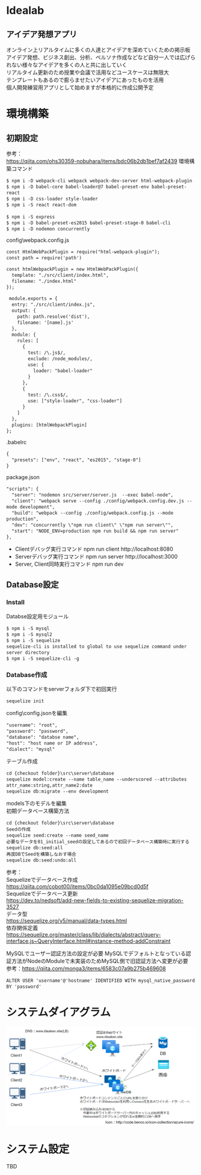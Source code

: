 # Idealab
## アイデア発想アプリ  
オンライン上リアルタイムに多くの人達とアイデアを深めていくための掲示板  
アイデア発想、ビジネス創出、分析、ペルソナ作成などなど自分一人では広げられない様々なアイデアを多くの人と共に出していく  
リアルタイム更新のため授業や会議で活用などユースケースは無限大  
テンプレートもあるので膨らませたいアイデアにあったものを活用  
個人開発練習用アプリとして始めますが本格的に作成公開予定

# 環境構築
## 初期設定
参考：  
<https://qiita.com/ohs30359-nobuhara/items/bdc06b2db1bef7af2439>
環境構築コマンド
```
$ npm i -D webpack-cli webpack webpack-dev-server html-webpack-plugin
$ npm i -D babel-core babel-loader@7 babel-preset-env babel-preset-react  
$ npm i -D css-loader style-loader
$ npm i -S react react-dom

$ npm i -S express
$ npm i -D babel-preset-es2015 babel-preset-stage-0 babel-cli
$ npm i -D nodemon concurrently
```

config\webpack.config.js
```
const HtmlWebPackPlugin = require("html-webpack-plugin");
const path = require('path')
```

```
const htmlWebpackPlugin = new HtmlWebPackPlugin({
  template: "./src/client/index.html",
  filename: "./index.html"
});
```

```
 module.exports = {
  entry: "./src/client/index.js",
  output: {
    path: path.resolve('dist'),
    filename: '[name].js'
  },
  module: {
    rules: [
      {
        test: /\.js$/,
        exclude: /node_modules/,
        use: {
          loader: "babel-loader"
        }
      },
      {
        test: /\.css$/,
        use: ["style-loader", "css-loader"]
      }
    ]
  },
  plugins: [htmlWebpackPlugin]
}; 
```

.babelrc
```
{
  "presets": ["env", "react", "es2015", "stage-0"]
}
```

package.json
```
"scripts": {
  "server": "nodemon src/server/server.js  --exec babel-node",
  "client": "webpack serve --config ./config/webpack.config.dev.js --mode development",
  "build": "webpack --config ./config/webpack.config.js --mode production",
  "dev": "concurrently \"npm run client\" \"npm run server\"",
  "start": "NODE_ENV=production npm run build && npm run server"
},
```

* Clientデバッグ実行コマンド
  npm run client
  http://localhost:8080
* Serverデバッグ実行コマンド
  npm run server
  http://localhost:3000
* Server, Client同時実行コマンド
  npm run dev

## Database設定
### Install
Databse設定用モジュール
```
$ npm i -S mysql
$ npm i -S mysql2
$ npm i -S sequelize
sequelize-cli is installed to global to use sequelize command under server directory
$ npm i -S sequelize-cli -g
```
### Database作成
以下のコマンドをserverフォルダ下で初回実行
```
sequelize init
```
config\config.jsonを編集
```
"username": "root",
"password": "password",
"database": "databse name",
"host": "host name or IP address",
"dialect": "mysql"
```
テーブル作成
```
cd {checkout folder}\src\server\database
sequelize model:create --name table_name --underscored --attributes attr_name:string,attr_name2:date
sequelize db:migrate --env development
```
models下のモデルを編集  
初期データベース構築方法  
```
cd {checkout folder}\src\server\database
Seedの作成  
sequelize seed:create --name seed_name
必要なデータを01_initial_seedの設定してあるので初回データベース構築時に実行する  
sequelize db:seed:all
再度DBでSeedを構築しなおす場合
sequelize db:seed:undo:all
```

参考：  
Sequelizeでデータベース作成  
https://qiita.com/cobot00/items/0bc0da1095e09bcd0d5f  
Sequelizeでデータベース更新  
https://dev.to/nedsoft/add-new-fields-to-existing-sequelize-migration-3527  
データ型  
https://sequelize.org/v5/manual/data-types.html  
依存関係定義  
https://sequelize.org/master/class/lib/dialects/abstract/query-interface.js~QueryInterface.html#instance-method-addConstraint  

MySQLでユーザー認証方法の設定が必要
MySQLでデフォルトとなっている認証方法がNodeのModuleで未実装のためMySQL側で旧認証方法へ変更が必要  
参考：https://qiita.com/monga3/items/6583c07a9b275b469608
```
ALTER USER 'username'@'hostname' IDENTIFIED WITH mysql_native_password BY 'password'
```

# システムダイアグラム
![システムダイアグラム](/file/system_diagram.PNG)

# システム設定
TBD



